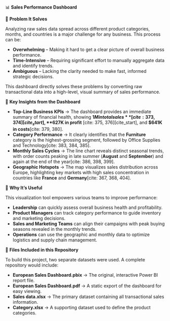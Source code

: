 
📊 **Sales Performance Dashboard**

🔹 **Problem It Solves**

Analyzing raw sales data spread across different product categories, months, and countries is a major challenge for any business. This process can be:

* **Overwhelming** – Making it hard to get a clear picture of overall business performance.
* **Time-Intensive** – Requiring significant effort to manually aggregate data and identify trends.
* **Ambiguous** – Lacking the clarity needed to make fast, informed strategic decisions.

This dashboard directly solves these problems by converting raw transactional data into a high-level, visual summary of sales performance.

🔹 **Key Insights from the Dashboard**

* **Top-Line Business KPIs** → The dashboard provides an immediate summary of financial health, showing **$1M in total sales** [cite: 373, 374][cite_start], **$627K in profit** [cite: 375, 376][cite_start], and **$641K in costs**[cite: 379, 380].
* **Category Performance** → It clearly identifies that the **Furniture** category is the highest-grossing segment, followed by Office Supplies and Technology[cite: 383, 384, 385].
* **Monthly Sales Cycles** → The line chart reveals distinct seasonal trends, with order counts peaking in late summer (**August** and **September**) and again at the end of the year[cite: 386, 398, 399].
* **Geographic Hotspots** → The map visualizes sales distribution across Europe, highlighting key markets with high sales concentration in countries like **France** and **Germany**[cite: 367, 368, 404].

🔹 **Why It’s Useful**

This visualization tool empowers various teams to improve performance:

* **Leadership** can quickly assess overall business health and profitability.
* **Product Managers** can track category performance to guide inventory and marketing decisions.
* **Sales and Marketing Teams** can align their campaigns with peak buying seasons revealed in the monthly trends.
* **Operations** can use the geographic and monthly data to optimize logistics and supply chain management.

🔹 **Files Included in this Repository**

To build this project, two separate datasets were used. A complete repository would include:

* **European Sales Dashboard.pbix** → The original, interactive Power BI report file.
* **European Sales Dashboard.pdf** → A static export of the dashboard for easy viewing.
* **Sales data.xlsx** → The primary dataset containing all transactional sales information.
* **Category.xlsx** → A supporting dataset used to define the product categories.
